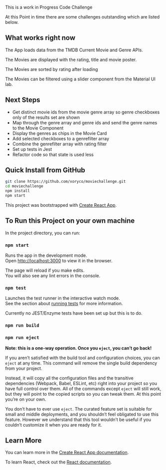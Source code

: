 This is a work in Progress Code Challenge

At this Point in time there are some challenges outstanding which are listed below.


## What works right now 

The App loads data from the TMDB Current Movie and Genre APIs.

The Movies are displayed with the rating, title and movie poster.

The Movies are sorted by rating after loading

The Movies can be filtered using a slider component from the Material UI lab. 



## Next Steps

- Get distinct movie ids from the movie genre array so genre checkboxes only of the results set are shown
- Map through the genre array and genre ids and send the genre names to the Movie Component 
- Display the genres as chips in the Movie Card 
- Add selected checkboxes to a genrefilter array 
- Combine the genrefilter array with rating filter 
- Set up tests in Jest 
- Refactor code so that state is used less




## Quick Install from GitHub

```sh
git clone https://github.com/xoryco/moviechallenge.git
cd moviechallenge
npm install
npm start
```



This project was bootstrapped with [Create React App](https://github.com/facebook/create-react-app).

## To Run this Project on your own machine

In the project directory, you can run:

### `npm start`

Runs the app in the development mode.<br>
Open [http://localhost:3000](http://localhost:3000) to view it in the browser.

The page will reload if you make edits.<br>
You will also see any lint errors in the console.

### `npm test`

Launches the test runner in the interactive watch mode.<br>
See the section about [running tests](https://facebook.github.io/create-react-app/docs/running-tests) for more information.

Currently no JEST/Enzyme tests have been set up but this is to do.

### `npm run build`

### `npm run eject`

**Note: this is a one-way operation. Once you `eject`, you can’t go back!**

If you aren’t satisfied with the build tool and configuration choices, you can `eject` at any time. This command will remove the single build dependency from your project.

Instead, it will copy all the configuration files and the transitive dependencies (Webpack, Babel, ESLint, etc) right into your project so you have full control over them. All of the commands except `eject` will still work, but they will point to the copied scripts so you can tweak them. At this point you’re on your own.

You don’t have to ever use `eject`. The curated feature set is suitable for small and middle deployments, and you shouldn’t feel obligated to use this feature. However we understand that this tool wouldn’t be useful if you couldn’t customize it when you are ready for it.

## Learn More

You can learn more in the [Create React App documentation](https://facebook.github.io/create-react-app/docs/getting-started).

To learn React, check out the [React documentation](https://reactjs.org/).
